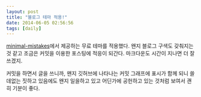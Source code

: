 ```yaml
---
layout: post
title: "블로그 테마 적용!"
date: 2014-06-05 02:56:56
tags: [daily]
---
```


[minimal-mistakes]에서 제공하는 무료 테마를 적용했다. 왠지 블로그 구색도 갖춰지는 것 같고 조금은 커밋을 이용한 포스팅에 적응이 되간다. 마크다운도 시간이 지나면 더 잘쓰겠지.

커밋을 하면서 글을 쓰니까, 왠지 깃허브에 나타나는 커밋 그래프에 표시가 함께 되니 쓸데없는 짓하고 있음에도 왠지 일을하고 있고 어딘가에 공헌하고 있는 것처럼 보여서 괜히 기분이 좋다.

[minimal-mistakes]: https://github.com/mmistakes/minimal-mistakes